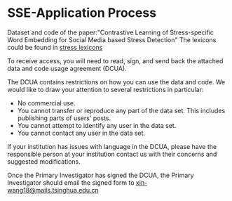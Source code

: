 # SSE-Application Process
Dataset and code of the paper:"Contrastive Learning of Stress-specific Word Embedding for Social Media based Stress Detection"
The lexicons could be found in [stress lexicons](https://github.com/xin-wang18/stress_lexicons)

To receive access, you will need to read, sign, and send back the attached data and code usage agreement (DCUA).

The DCUA contains restrictions on how you can use the data and code. We would like to draw your attention to several restrictions in particular:

- No commercial use.
- You cannot transfer or reproduce any part of the data set. This includes publishing parts of users' posts.
- You cannot attempt to identify any user in the data set.
- You cannot contact any user in the data set.

If your institution has issues with language in the DCUA, please have the responsible person at your institution contact us with their concerns and suggested modifications.

Once the Primary Investigator has signed the DCUA, the Primary Investigator should email the signed form to xin-wang18@mails.tsinghua.edu.cn
